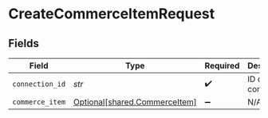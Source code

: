 # CreateCommerceItemRequest


## Fields

| Field                                                                | Type                                                                 | Required                                                             | Description                                                          |
| -------------------------------------------------------------------- | -------------------------------------------------------------------- | -------------------------------------------------------------------- | -------------------------------------------------------------------- |
| `connection_id`                                                      | *str*                                                                | :heavy_check_mark:                                                   | ID of the connection                                                 |
| `commerce_item`                                                      | [Optional[shared.CommerceItem]](../../models/shared/commerceitem.md) | :heavy_minus_sign:                                                   | N/A                                                                  |